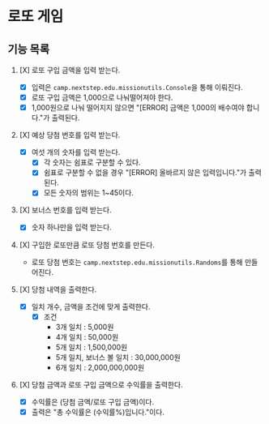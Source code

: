 # 로또 게임

## 기능 목록
1. [X] 로또 구입 금액을 입력 받는다.
    - [X] 입력은 `camp.nextstep.edu.missionutils.Console`을 통해 이뤄진다.
    - [X] 로또 구입 금액은 1,000으로 나눠떨어져야 한다.
    - [X] 1,000원으로 나눠 떨어지지 않으면 "[ERROR] 금액은 1,000의 배수여야 합니다."가 출력된다.
    
2. [X] 예상 당첨 번호를 입력 받는다.
    - [X] 여섯 개의 숫자를 입력 받는다.
        - [X] 각 숫자는 쉼표로 구분할 수 있다.
        - [X] 쉼표로 구분할 수 없을 경우 "[ERROR] 올바르지 않은 입력입니다."가 출력된다.
        - [X] 모든 숫자의 범위는 1~45이다.
    
3. [X] 보너스 번호를 입력 받는다.
    - [X] 숫자 하나만을 입력 받는다.
    
4. [X] 구입한 로또만큼 로또 당첨 번호를 만든다.
    - 로또 당첨 번호는 `camp.nextstep.edu.missionutils.Randoms`를 통해 만들어진다.
   
5. [X] 당첨 내역을 출력한다.
   - [X] 일치 개수, 금액을 조건에 맞게 출력한다.
     - [X] 조건
        - 3개 일치 : 5,000원
        - 4개 일치 : 50,000원
        - 5개 일치 : 1,500,000원
        - 5개 일치, 보너스 볼 일치 : 30,000,000원
        - 6개 일치 : 2,000,000,000원

6. [X] 당첨 금액과 로또 구입 금액으로 수익률을 출력한다.
   - [X] 수익률은 (당첨 금액/로또 구입 금액)이다.
   - [X] 출력은 "총 수익률은 (수익률%)입니다."이다.